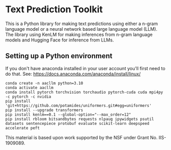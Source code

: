 # Text Prediction Toolkit 
This is a Python library for making text predictions using either a n-gram language model or a neural network based large language model (LLM).
The library using KenLM for making inferences from n-gram language models and Hugging Face for inference from LLMs.

## Setting up a Python environment
If you don't have anaconda installed in your user account you'll first need to do that.
See: https://docs.anaconda.com/anaconda/install/linux/

```
conda create -n aacllm python=3.10
conda activate aacllm
conda install pytorch torchvision torchaudio pytorch-cuda cuda mpi4py -c pytorch -c nvidia
pip install 'git+https://github.com/potamides/uniformers.git#egg=uniformers'
pip install --upgrade transformers
pip install kenlm==0.1 --global-option="--max_order=12"
pip install rbloom bitsandbytes requests nlpaug ipywidgets psutil datasets sentencepiece protobuf evaluate scikit-learn deepspeed accelerate peft
```

This material is based upon work supported by the NSF under Grant No. IIS-1909089.
